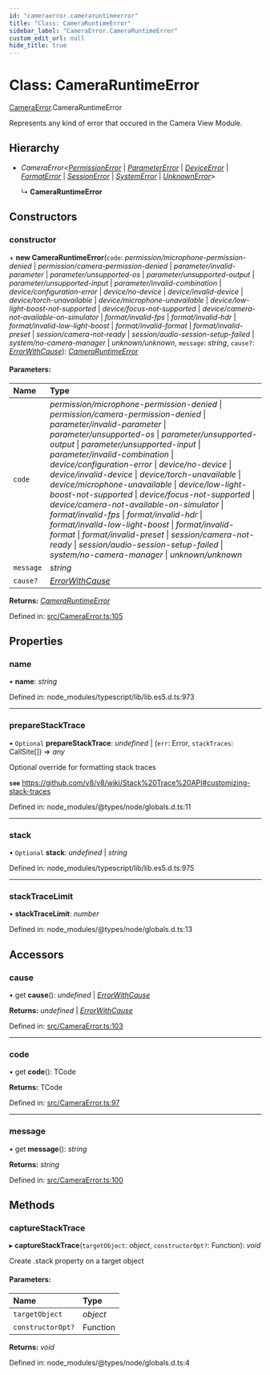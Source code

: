 ```yaml
---
id: "cameraerror.cameraruntimeerror"
title: "Class: CameraRuntimeError"
sidebar_label: "CameraError.CameraRuntimeError"
custom_edit_url: null
hide_title: true
---
```


# Class: CameraRuntimeError

[CameraError](../modules/cameraerror.md).CameraRuntimeError

Represents any kind of error that occured in the Camera View Module.

## Hierarchy

* *CameraError*<[*PermissionError*](../modules/cameraerror.md#permissionerror) \| [*ParameterError*](../modules/cameraerror.md#parametererror) \| [*DeviceError*](../modules/cameraerror.md#deviceerror) \| [*FormatError*](../modules/cameraerror.md#formaterror) \| [*SessionError*](../modules/cameraerror.md#sessionerror) \| [*SystemError*](../modules/cameraerror.md#systemerror) \| [*UnknownError*](../modules/cameraerror.md#unknownerror)\>

  ↳ **CameraRuntimeError**

## Constructors

### constructor

\+ **new CameraRuntimeError**(`code`: *permission/microphone-permission-denied* \| *permission/camera-permission-denied* \| *parameter/invalid-parameter* \| *parameter/unsupported-os* \| *parameter/unsupported-output* \| *parameter/unsupported-input* \| *parameter/invalid-combination* \| *device/configuration-error* \| *device/no-device* \| *device/invalid-device* \| *device/torch-unavailable* \| *device/microphone-unavailable* \| *device/low-light-boost-not-supported* \| *device/focus-not-supported* \| *device/camera-not-available-on-simulator* \| *format/invalid-fps* \| *format/invalid-hdr* \| *format/invalid-low-light-boost* \| *format/invalid-format* \| *format/invalid-preset* \| *session/camera-not-ready* \| *session/audio-session-setup-failed* \| *system/no-camera-manager* \| *unknown/unknown*, `message`: *string*, `cause?`: [*ErrorWithCause*](../interfaces/cameraerror.errorwithcause.md)): [*CameraRuntimeError*](cameraerror.cameraruntimeerror.md)

#### Parameters:

Name | Type |
:------ | :------ |
`code` | *permission/microphone-permission-denied* \| *permission/camera-permission-denied* \| *parameter/invalid-parameter* \| *parameter/unsupported-os* \| *parameter/unsupported-output* \| *parameter/unsupported-input* \| *parameter/invalid-combination* \| *device/configuration-error* \| *device/no-device* \| *device/invalid-device* \| *device/torch-unavailable* \| *device/microphone-unavailable* \| *device/low-light-boost-not-supported* \| *device/focus-not-supported* \| *device/camera-not-available-on-simulator* \| *format/invalid-fps* \| *format/invalid-hdr* \| *format/invalid-low-light-boost* \| *format/invalid-format* \| *format/invalid-preset* \| *session/camera-not-ready* \| *session/audio-session-setup-failed* \| *system/no-camera-manager* \| *unknown/unknown* |
`message` | *string* |
`cause?` | [*ErrorWithCause*](../interfaces/cameraerror.errorwithcause.md) |

**Returns:** [*CameraRuntimeError*](cameraerror.cameraruntimeerror.md)

Defined in: [src/CameraError.ts:105](https://github.com/cuvent/react-native-vision-camera/blob/9a54ec2/src/CameraError.ts#L105)

## Properties

### name

• **name**: *string*

Defined in: node_modules/typescript/lib/lib.es5.d.ts:973

___

### prepareStackTrace

• `Optional` **prepareStackTrace**: *undefined* \| (`err`: Error, `stackTraces`: CallSite[]) => *any*

Optional override for formatting stack traces

**`see`** https://github.com/v8/v8/wiki/Stack%20Trace%20API#customizing-stack-traces

Defined in: node_modules/@types/node/globals.d.ts:11

___

### stack

• `Optional` **stack**: *undefined* \| *string*

Defined in: node_modules/typescript/lib/lib.es5.d.ts:975

___

### stackTraceLimit

• **stackTraceLimit**: *number*

Defined in: node_modules/@types/node/globals.d.ts:13

## Accessors

### cause

• get **cause**(): *undefined* \| [*ErrorWithCause*](../interfaces/cameraerror.errorwithcause.md)

**Returns:** *undefined* \| [*ErrorWithCause*](../interfaces/cameraerror.errorwithcause.md)

Defined in: [src/CameraError.ts:103](https://github.com/cuvent/react-native-vision-camera/blob/9a54ec2/src/CameraError.ts#L103)

___

### code

• get **code**(): TCode

**Returns:** TCode

Defined in: [src/CameraError.ts:97](https://github.com/cuvent/react-native-vision-camera/blob/9a54ec2/src/CameraError.ts#L97)

___

### message

• get **message**(): *string*

**Returns:** *string*

Defined in: [src/CameraError.ts:100](https://github.com/cuvent/react-native-vision-camera/blob/9a54ec2/src/CameraError.ts#L100)

## Methods

### captureStackTrace

▸ **captureStackTrace**(`targetObject`: *object*, `constructorOpt?`: Function): *void*

Create .stack property on a target object

#### Parameters:

Name | Type |
:------ | :------ |
`targetObject` | *object* |
`constructorOpt?` | Function |

**Returns:** *void*

Defined in: node_modules/@types/node/globals.d.ts:4
